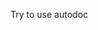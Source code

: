 Try to use autodoc

<!-- MARKDOWN-AUTO-DOCS:START (CODE:src=../../source/shell/install.sh&label=install) -->
<!-- MARKDOWN-AUTO-DOCS:END -->

